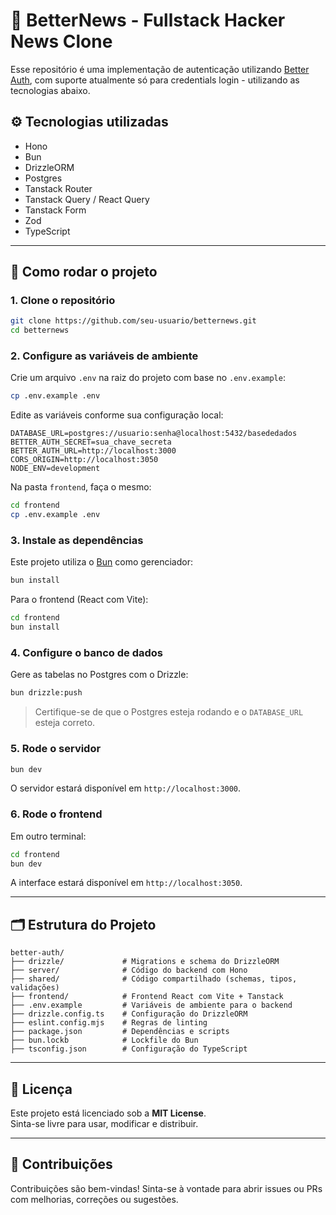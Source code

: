 # 🔐 BetterNews - Fullstack Hacker News Clone

Esse repositório é uma implementação de autenticação utilizando [Better Auth](https://www.better-auth.com/), com suporte atualmente só para credentials login - utilizando as tecnologias abaixo.

## ⚙️ Tecnologias utilizadas

- Hono
- Bun
- DrizzleORM
- Postgres
- Tanstack Router
- Tanstack Query / React Query
- Tanstack Form
- Zod
- TypeScript

---

## 🚀 Como rodar o projeto

### 1. Clone o repositório

```bash
git clone https://github.com/seu-usuario/betternews.git
cd betternews
```

### 2. Configure as variáveis de ambiente

Crie um arquivo `.env` na raiz do projeto com base no `.env.example`:

```bash
cp .env.example .env
```

Edite as variáveis conforme sua configuração local:

```env
DATABASE_URL=postgres://usuario:senha@localhost:5432/basededados
BETTER_AUTH_SECRET=sua_chave_secreta
BETTER_AUTH_URL=http://localhost:3000
CORS_ORIGIN=http://localhost:3050
NODE_ENV=development
```

Na pasta `frontend`, faça o mesmo:

```bash
cd frontend
cp .env.example .env
```

### 3. Instale as dependências

Este projeto utiliza o [Bun](https://bun.sh/) como gerenciador:

```bash
bun install
```

Para o frontend (React com Vite):

```bash
cd frontend
bun install
```

### 4. Configure o banco de dados

Gere as tabelas no Postgres com o Drizzle:

```bash
bun drizzle:push
```

> Certifique-se de que o Postgres esteja rodando e o `DATABASE_URL` esteja correto.

### 5. Rode o servidor

```bash
bun dev
```

O servidor estará disponível em `http://localhost:3000`.

### 6. Rode o frontend

Em outro terminal:

```bash
cd frontend
bun dev
```

A interface estará disponível em `http://localhost:3050`.

---

## 🗂️ Estrutura do Projeto

```
better-auth/
├── drizzle/             # Migrations e schema do DrizzleORM
├── server/              # Código do backend com Hono
├── shared/              # Código compartilhado (schemas, tipos, validações)
├── frontend/            # Frontend React com Vite + Tanstack
├── .env.example         # Variáveis de ambiente para o backend
├── drizzle.config.ts    # Configuração do DrizzleORM
├── eslint.config.mjs    # Regras de linting
├── package.json         # Dependências e scripts
├── bun.lockb            # Lockfile do Bun
├── tsconfig.json        # Configuração do TypeScript
```

---

## 📄 Licença

Este projeto está licenciado sob a **MIT License**.  
Sinta-se livre para usar, modificar e distribuir.

---

## 🤝 Contribuições

Contribuições são bem-vindas! Sinta-se à vontade para abrir issues ou PRs com melhorias, correções ou sugestões.
